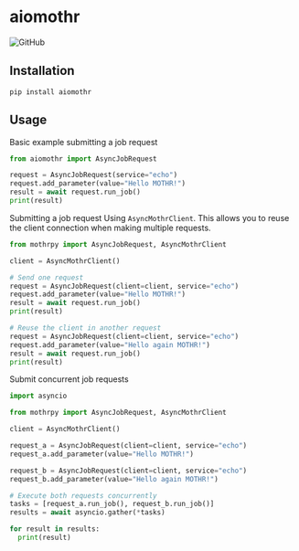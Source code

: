 # aiomothr

![GitHub](https://img.shields.io/github/license/rs21io/aiomothr)

## Installation
`pip install aiomothr`

## Usage

Basic example submitting a job request

```python
from aiomothr import AsyncJobRequest

request = AsyncJobRequest(service="echo")
request.add_parameter(value="Hello MOTHR!")
result = await request.run_job()
print(result)
```

Submitting a job request Using `AsyncMothrClient`. This allows you to reuse the
client connection when making multiple requests.

```python
from mothrpy import AsyncJobRequest, AsyncMothrClient

client = AsyncMothrClient()

# Send one request
request = AsyncJobRequest(client=client, service="echo")
request.add_parameter(value="Hello MOTHR!")
result = await request.run_job()
print(result)

# Reuse the client in another request
request = AsyncJobRequest(client=client, service="echo")
request.add_parameter(value="Hello again MOTHR!")
result = await request.run_job()
print(result)
```

Submit concurrent job requests

```python
import asyncio

from mothrpy import AsyncJobRequest, AsyncMothrClient

client = AsyncMothrClient()

request_a = AsyncJobRequest(client=client, service="echo")
request_a.add_parameter(value="Hello MOTHR!")

request_b = AsyncJobRequest(client=client, service="echo")
request_b.add_parameter(value="Hello again MOTHR!")

# Execute both requests concurrently
tasks = [request_a.run_job(), request_b.run_job()]
results = await asyncio.gather(*tasks)

for result in results:
  print(result)
```
